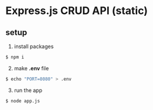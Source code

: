 # Express.js CRUD API (static)

## setup

1. install packages
```bash
$ npm i
```
2. make **.env** file
```bash
$ echo "PORT=8080" > .env
```
3. run the app
```bash
$ node app.js
```